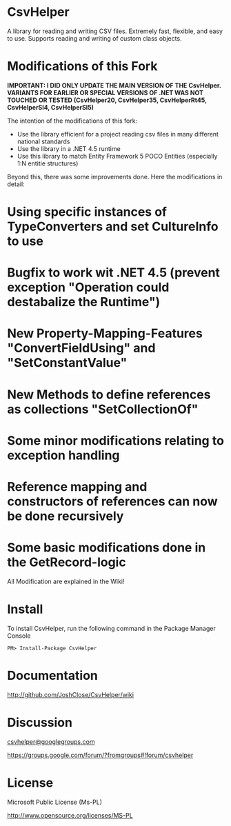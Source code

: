 CsvHelper
=========

A library for reading and writing CSV files. Extremely fast, flexible, and easy to use. Supports reading and writing of custom class objects.

Modifications of this Fork
==========================

**IMPORTANT: I DID ONLY UPDATE THE MAIN VERSION OF THE CsvHelper. VARIANTS FOR EARLIER OR SPECIAL VERSIONS OF .NET WAS NOT TOUCHED OR TESTED (CsvHelper20, CsvHelper35, CsvHelperRt45, CsvHelperSl4, CsvHelperSl5)**

The intention of the modifications of this fork:

- Use the library efficient for a project reading csv files in many different national standards
- Use the library in a .NET 4.5 runtime
- Use this library to match Entity Framework 5 POCO Entities (especially 1:N entitie structures)

Beyond this, there was some improvements done. Here the modifications in detail:

# Using specific instances of TypeConverters and set CultureInfo to use
# Bugfix to work wit .NET 4.5 (prevent exception "Operation could destabalize the Runtime")
# New Property-Mapping-Features "ConvertFieldUsing<T>" and "SetConstantValue"
# New Methods to define references as collections "SetCollectionOf"
# Some minor modifications relating to exception handling
# Reference mapping and constructors of references can now be done recursively
# Some basic modifications done in the GetRecord-logic

All Modification are explained in the Wiki!

Install
=======

To install CsvHelper, run the following command in the Package Manager Console

    PM> Install-Package CsvHelper

Documentation
=======

http://github.com/JoshClose/CsvHelper/wiki

Discussion
=======
csvhelper@googlegroups.com

https://groups.google.com/forum/?fromgroups#!forum/csvhelper

License
=======

Microsoft Public License (Ms-PL)

http://www.opensource.org/licenses/MS-PL
